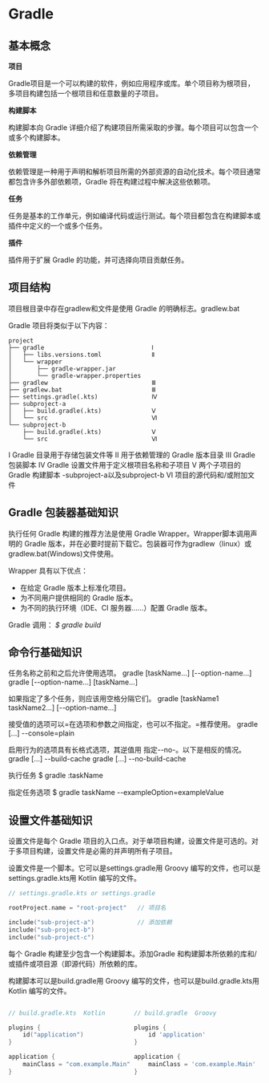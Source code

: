 # Gradle

## 基本概念

**项目**

Gradle项目是一个可以构建的软件，例如应用程序或库。单个项目称为根项目，多项目构建包括一个根项目和任意数量的子项目。

**构建脚本**

构建脚本向 Gradle 详细介绍了构建项目所需采取的步骤。每个项目可以包含一个或多个构建脚本。

**依赖管理**

依赖管理是一种用于声明和解析项目所需的外部资源的自动化技术。每个项目通常都包含许多外部依赖项，Gradle 将在构建过程中解决这些依赖项。

**任务**

任务是基本的工作单元，例如编译代码或运行测试。每个项目都包含在构建脚本或插件中定义的一个或多个任务。

**插件**

插件用于扩展 Gradle 的功能，并可选择向项目贡献任务。

## 项目结构

项目根目录中存在gradlew和文件是使用 Gradle 的明确标志。gradlew.bat

Gradle 项目将类似于以下内容：
```
project
├── gradle                              Ⅰ
│   ├── libs.versions.toml              Ⅱ
│   └── wrapper
│       ├── gradle-wrapper.jar
│       └── gradle-wrapper.properties
├── gradlew                             Ⅲ
├── gradlew.bat                         Ⅲ
├── settings.gradle(.kts)               Ⅳ
├── subproject-a
│   ├── build.gradle(.kts)              Ⅴ
│   └── src                             Ⅵ
└── subproject-b
    ├── build.gradle(.kts)              Ⅴ
    └── src                             Ⅵ
```

Ⅰ Gradle 目录用于存储包装文件等
Ⅱ 用于依赖管理的 Gradle 版本目录
Ⅲ Gradle 包装脚本
Ⅳ Gradle 设置文件用于定义根项目名称和子项目
Ⅴ 两个子项目的 Gradle 构建脚本 -subproject-a以及subproject-b
Ⅵ 项目的源代码和/或附加文件

## Gradle 包装器基础知识

执行任何 Gradle 构建的推荐方法是使用 Gradle Wrapper。Wrapper脚本调用声明的 Gradle 版本，并在必要时提前下载它。包装器可作为gradlew（linux）或gradlew.bat(Windows)文件使用。

Wrapper 具有以下优点：
- 在给定 Gradle 版本上标准化项目。
- 为不同用户提供相同的 Gradle 版本。
- 为不同的执行环境（IDE、CI 服务器……）配置 Gradle 版本。

Gradle 调用： *$ gradle build*

## 命令行基础知识

任务名称之前和之后允许使用选项。
gradle [taskName...] [--option-name...]
gradle [--option-name...] [taskName...]

如果指定了多个任务，则应该用空格分隔它们。
gradle [taskName1 taskName2...] [--option-name...]

接受值的选项可以=在选项和参数之间指定，也可以不指定。=推荐使用。
gradle [...] --console=plain

启用行为的选项具有长格式选项，其逆值用 指定--no-。以下是相反的情况。
gradle [...] --build-cache
gradle [...] --no-build-cache


执行任务
$ gradle :taskName

指定任务选项
$ gradle taskName --exampleOption=exampleValue

## 设置文件基础知识

设置文件是每个 Gradle 项目的入口点。对于单项目构建，设置文件是可选的。对于多项目构建，设置文件是必需的并声明所有子项目。

设置文件是一个脚本。它可以是settings.gradle用 Groovy 编写的文件，也可以是settings.gradle.kts用 Kotlin 编写的文件。

```Kotlin
// settings.gradle.kts or settings.gradle

rootProject.name = "root-project"   // 项目名

include("sub-project-a")            // 添加依赖
include("sub-project-b") 
include("sub-project-c") 
```

每个 Gradle 构建至少包含一个构建脚本。添加Gradle 和构建脚本所依赖的库和/或插件或项目源（即源代码）所依赖的库。

构建脚本可以是build.gradle用 Groovy 编写的文件，也可以是build.gradle.kts用 Kotlin 编写的文件。
<div style="display:inline-block;width:49%">

```Kotlin
// build.gradle.kts  Kotlin

plugins {
    id("application")               // 添加插件
}

application {
    mainClass = "com.example.Main"  // 主类的方法
}
```

</div>
<div style="display:inline-block;width:49%">

```Groovy
// build.gradle  Groovy

plugins {
    id 'application'                
}

application {
    mainClass = 'com.example.Main'  
}
```
</div>

  